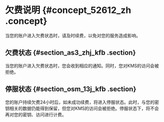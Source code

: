 # 欠费说明 {#concept_52612_zh .concept}

当您的账户进入欠费状态时，请及时续费，以免对您的服务造成影响。

## 欠费状态 {#section_as3_zhj_kfb .section}

当您的账户进入欠费状态时，您会收到相应的通知。同时，您对KMS的访问会被拒绝。

## 停服状态 {#section_osm_13j_kfb .section}

您的账户持续欠费24小时后，如未成功续费，将进入停服状态。此时，与您的密钥相关的数据仍能得到保留，但您对KMS的访问会被拒绝。停服状态下，将不会再对您的密钥、访问进行计费。

